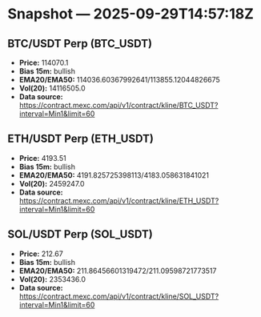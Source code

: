 # Snapshot — 2025-09-29T14:57:18Z

## BTC/USDT Perp (BTC_USDT)
- **Price:** 114070.1
- **Bias 15m:** bullish
- **EMA20/EMA50:** 114036.60367992641/113855.12044826675
- **Vol(20):** 14116505.0
- **Data source:** https://contract.mexc.com/api/v1/contract/kline/BTC_USDT?interval=Min1&limit=60

## ETH/USDT Perp (ETH_USDT)
- **Price:** 4193.51
- **Bias 15m:** bullish
- **EMA20/EMA50:** 4191.825725398113/4183.058631841021
- **Vol(20):** 2459247.0
- **Data source:** https://contract.mexc.com/api/v1/contract/kline/ETH_USDT?interval=Min1&limit=60

## SOL/USDT Perp (SOL_USDT)
- **Price:** 212.67
- **Bias 15m:** bullish
- **EMA20/EMA50:** 211.86456601319472/211.09598721773517
- **Vol(20):** 2353436.0
- **Data source:** https://contract.mexc.com/api/v1/contract/kline/SOL_USDT?interval=Min1&limit=60

